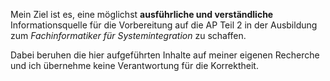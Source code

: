 Mein Ziel ist es, eine möglichst **ausführliche und verständliche** Informationsquelle für die Vorbereitung auf die AP Teil 2 in der Ausbildung zum *Fachinformatiker für Systemintegration* zu schaffen.

Dabei beruhen die hier aufgeführten Inhalte auf meiner eigenen Recherche und ich übernehme keine Verantwortung für die Korrektheit.